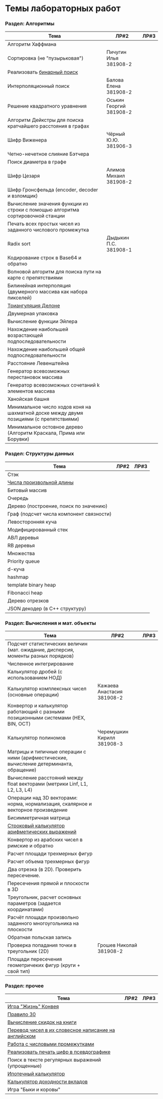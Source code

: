 # Темы лабораторных работ

### Раздел: Алгоритмы

| Тема | ЛР#2 | ЛР#3 |
|---|---|---|
| Алгоритм Хаффмана | | |
| Сортировка (не "пузырьковая") |Пичугин Илья 381908-2| |
| Реализовать [бинарный поиск](http://codekata.com/kata/kata02-karate-chop/) | | |
| Интерполяционный поиск |Балова Елена 381908-2 | |
| Решение квадратного уравнения |Оськин Георгий 381908-2 | |
| Алгоритм Дейкстры для поиска кратчайшего расстояния в графах | | |
| Шифр Виженера |Чёрный Ю.Ю. 381906-3 | |
| Четно-нечетное слияние Бэтчера | | |
| Поиск диаметра в графе | | |
| Шифр Цезаря |Алимов Михаил 381908-2| |
| Шифр Гронсфельда (encoder, decoder и взломщик) | | |
| Вычисление значения функции из строки с помощью алгоритма сортировочной станции | | |
| Печать всех простых чисел из заданного числового промежутка | | |
| Radix sort |Дыдыкин П.С. 381908-1 | |
| Кодирование строк в Base64 и обратно | | |
| Волновой алгоритм для поиска пути на карте с препятствиями | | |
| Билинейная интерполяция (двумерного массива как набора пикселей) | | |
| [Триангуляция Делоне](https://habr.com/ru/post/445048/) | | |
| Двумерная упаковка | | |
| Вычисление функции Эйлера | | |
| Нахождение наибольшей возрастающей подпоследовательности | | |
| Нахождение наибольшей общей подпоследовательности | | |
| Расстояние Левенштейна | | |
| Генератор всевозможных перестановок массива | | |
| Генератор всевозможных сочетаний k элементов массива | | |
| Ханойская башня | | |
| Минимальное число ходов коня на шахматной доске между двумя позициями (с препятствиями) | | |
| Минимальное остовное дерево (Алгоритм Краскала, Прима или Борувки) | | | |

### Раздел: Структуры данных

| Тема | ЛР#2 | ЛР#3 |
|---|---|---|
| Стэк | | |
| [Числа произвольной длины](https://ru.wikipedia.org/wiki/%D0%94%D0%BB%D0%B8%D0%BD%D0%BD%D0%B0%D1%8F_%D0%B0%D1%80%D0%B8%D1%84%D0%BC%D0%B5%D1%82%D0%B8%D0%BA%D0%B0) | | |
| Битовый массив | | |
| Очередь | | |
| Дерево (построение, поиск по значению) | | |
| Граф (подсчет числа компонент связности) | | |
| Левосторонняя куча | | |
| Модифицированный стек | | |
| АВЛ деревья | | |
| RB деревья | | |
| Множества | | |
| Priority queue | | |
| d-куча | | |
| hashmap | | |
| template binary heap | | |
| Fibonacci heap | | |
| Дерево отрезков | | |
| JSON декодер (в C++ структуру) | | |

### Раздел: Вычисления и мат. объекты

| Тема | ЛР#2 | ЛР#3 |
|---|---|---|
| Подсчет статистических величин (мат. ожидание, дисперсия, моменты разных порядков) | | |
| Численное интегрирование | | |
| Калькулятор дробей (с использованием НОД) | | |
| Калькулятор комплексных чисел (основные операции) |Кажаева Анастасия 381908-2 | |
| Конвертор и калькулятор работающий с разными позиционными системами (HEX, BIN, OCT) | | |
| Калькулятор полиномов |Черемушкин Кирилл 381908-3 | |
| Матрицы и типичные операции с ними (арифместические, вычисление детерминанта, обращение) | | |
| Вычисление расстояний между float векторами (метрики Linf, L1, L2, L3, L4) | | |
| Операции над 3D векторами: норма, нормализация, скалярное и векторное произведение | | |
| Бисимметричная матрица | | |
| [Строковый калькулятор арифметических выражений](https://github.com/garora/TDD-Katas/blob/master/KatasReadme.md#string-calculator-kata-via-roy-osherove) | | |
| Конвертор из арабских чисел в римские и обратно | | |
| Расчет площади трехмерных фигур | | |
| Расчет объема трехмерных фигур | | |
| Два отрезка (в 2D). Проверить пересечение. | | |
| Пересечения прямой и плоскости в 3D | | |
| Треугольник, расчет основных параметров (задается координатами) | | |
| Расчёт площади произвольно заданного многоугольника на плоскости | | |
| Обратная польская запись | | |
| Проверка попадания точки в треугольник (2D) |Грошев Николай 381908-2| |
| Площади пересечения геометричеких фигур (круги + свой тип) | | |


### Раздел: прочее

| Тема | ЛР#2 | ЛР#3 |
|---|---|---|
| [Игра "Жизнь" Конвея](https://github.com/garora/TDD-Katas/blob/master/KatasReadme.md#game-of-life-) | | |
| [Правило 30](https://en.wikipedia.org/wiki/Rule_30) | | |
| [Вычисление скидок на книги](https://github.com/garora/TDD-Katas/blob/master/KatasReadme.md#harry-potter-) | | |
| [Перевод чисел в их словесное написание на английском](http://codingdojo.org/kata/NumbersInWords/) | | |
| [Работа с числовыми промежутками](http://codingdojo.org/kata/Range/) | | |
| [Реализовать печать цифр в псевдографике](https://github.com/garora/TDD-Katas/blob/master/KatasReadme.md#lcd-digits-) | | |
| Поиск в тексте регулярных выражений (упрощенные) | | |
| [Ипотечный калькулятор](http://calculator-ipoteka.ru/calculator.php) | | |
| [Калькулятор доходности вкладов](http://www.banki.ru/services/calculators/deposits/) | | |
| Игра "Быки и коровы" | | |
